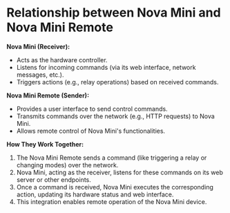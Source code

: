 # Relationship between Nova Mini and Nova Mini Remote

**Nova Mini (Receiver):**
- Acts as the hardware controller.
- Listens for incoming commands (via its web interface, network messages, etc.).
- Triggers actions (e.g., relay operations) based on received commands.

**Nova Mini Remote (Sender):**
- Provides a user interface to send control commands.
- Transmits commands over the network (e.g., HTTP requests) to Nova Mini.
- Allows remote control of Nova Mini's functionalities.

**How They Work Together:**
1. The Nova Mini Remote sends a command (like triggering a relay or changing modes) over the network.
2. Nova Mini, acting as the receiver, listens for these commands on its web server or other endpoints.
3. Once a command is received, Nova Mini executes the corresponding action, updating its hardware status and web interface.
4. This integration enables remote operation of the Nova Mini device.
